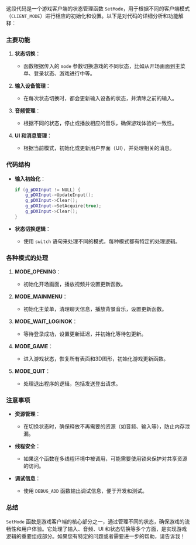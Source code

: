 这段代码是一个游戏客户端的状态管理函数 `SetMode`，用于根据不同的客户端模式（`CLIENT_MODE`）进行相应的初始化和设置。以下是对代码的详细分析和功能解释：

### 主要功能

1. **状态切换**：
   - 函数根据传入的 `mode` 参数切换游戏的不同状态，比如从开场画面到主菜单、登录状态、游戏进行中等。

2. **输入设备管理**：
   - 在每次状态切换时，都会更新输入设备的状态，并清除之前的输入。

3. **音频管理**：
   - 根据不同的状态，停止或播放相应的音乐，确保游戏体验的一致性。

4. **UI 和消息管理**：
   - 根据当前模式，初始化或更新用户界面（UI），并处理相关的消息。

### 代码结构

- **输入初始化**：
  ```cpp
  if (g_pDXInput != NULL) {
      g_pDXInput->UpdateInput();
      g_pDXInput->Clear();
      g_pDXInput->SetAcquire(true);
      g_pDXInput->Clear();
  }
  ```

- **状态切换逻辑**：
  - 使用 `switch` 语句来处理不同的模式，每种模式都有特定的处理逻辑。

### 各种模式的处理

1. **MODE_OPENING**：
   - 初始化开场画面，播放视频并设置更新函数。

2. **MODE_MAINMENU**：
   - 初始化主菜单，清理聊天信息，播放背景音乐，设置更新函数。

3. **MODE_WAIT_LOGINOK**：
   - 等待登录成功，设置更新延迟，并初始化等待包更新。

4. **MODE_GAME**：
   - 进入游戏状态，恢复所有表面和3D图形，初始化游戏更新函数。

5. **MODE_QUIT**：
   - 处理退出程序的逻辑，包括发送登出请求。

### 注意事项

- **资源管理**：
  - 在切换状态时，确保释放不再需要的资源（如音频、输入等），防止内存泄漏。

- **线程安全**：
  - 如果这个函数在多线程环境中被调用，可能需要使用锁来保护对共享资源的访问。

- **调试信息**：
  - 使用 `DEBUG_ADD` 函数输出调试信息，便于开发和测试。

### 总结

`SetMode` 函数是游戏客户端的核心部分之一，通过管理不同的状态，确保游戏的流畅性和用户体验。它处理了输入、音频、UI 和状态切换等多个方面，是实现游戏逻辑的重要组成部分。如果您有特定的问题或者需要进一步的帮助，请告诉我！